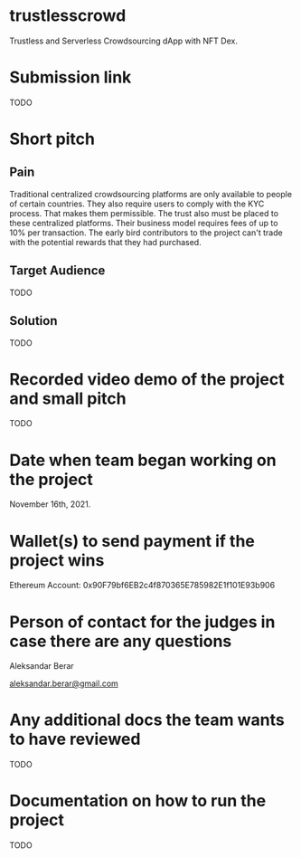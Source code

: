 # trustlesscrowd
Trustless and Serverless Crowdsourcing dApp with NFT Dex.

# Submission link
TODO

# Short pitch
## Pain
Traditional centralized crowdsourcing platforms are only available to people of certain countries. They also require users to comply with the KYC process. That makes them permissible. The trust also must be placed to these centralized platforms. Their business model requires fees of up to 10% per transaction. The early bird contributors to the project can't trade with the potential rewards that they had purchased. 

## Target Audience
TODO
## Solution
TODO

# Recorded video demo of the project and small pitch
TODO

# Date when team began working on the project 
November 16th, 2021.

# Wallet(s) to send payment if the project wins
Ethereum Account: 0x90F79bf6EB2c4f870365E785982E1f101E93b906

# Person of contact for the judges in case there are any questions
Aleksandar Berar

aleksandar.berar@gmail.com

# Any additional docs the team wants to have reviewed
TODO

# Documentation on how to run the project
TODO
